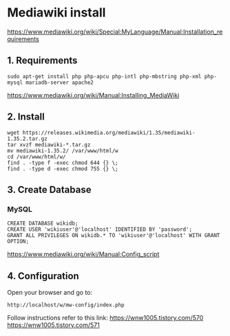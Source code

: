 # Mediawiki install
https://www.mediawiki.org/wiki/Special:MyLanguage/Manual:Installation_requirements
## 1. Requirements
```
sudo apt-get install php php-apcu php-intl php-mbstring php-xml php-mysql mariadb-server apache2
```

https://www.mediawiki.org/wiki/Manual:Installing_MediaWiki
## 2. Install
```
wget https://releases.wikimedia.org/mediawiki/1.35/mediawiki-1.35.2.tar.gz
tar xvzf mediawiki-*.tar.gz
mv mediawiki-1.35.2/ /var/www/html/w
cd /var/www/html/w/
find . -type f -exec chmod 644 {} \;
find . -type d -exec chmod 755 {} \;
```

## 3. Create Database
### MySQL
```
CREATE DATABASE wikidb;
CREATE USER 'wikiuser'@'localhost' IDENTIFIED BY 'password';
GRANT ALL PRIVILEGES ON wikidb.* TO 'wikiuser'@'localhost' WITH GRANT OPTION;
```

https://www.mediawiki.org/wiki/Manual:Config_script
## 4. Configuration
Open your browser and go to:
```
http://localhost/w/mw-config/index.php
```

Follow instructions refer to this link:
https://wnw1005.tistory.com/570
https://wnw1005.tistory.com/571
